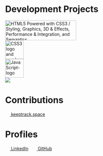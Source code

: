 # Development Projects

<a href="http://www.w3.org/html/logo/">
<img src="https://www.w3.org/html/logo/badge/html5-badge-h-css3-graphics-performance-semantics.png" width="229" height="64" alt="HTML5 Powered with CSS3 / Styling, Graphics, 3D &amp; Effects, Performance &amp; Integration, and Semantics" title="HTML5 Powered with CSS3 / Styling, Graphics, 3D &amp; Effects, Performance &amp; Integration, and Semantics">
</a>
</br>
<a title="Rudloff / CC BY (https://creativecommons.org/licenses/by/3.0)" href="https://commons.wikimedia.org/wiki/File:CSS3_logo_and_wordmark.svg"><img width="60" alt="CSS3 logo and wordmark" src="https://upload.wikimedia.org/wikipedia/commons/thumb/d/d5/CSS3_logo_and_wordmark.svg/256px-CSS3_logo_and_wordmark.svg.png"></a>
</br>
<a title="Ramaksoud2000 via Chris Williams / Public domain" href="https://commons.wikimedia.org/wiki/File:JavaScript-logo.png"><img width="60" alt="JavaScript-logo" src="https://upload.wikimedia.org/wikipedia/commons/thumb/6/6a/JavaScript-logo.png/512px-JavaScript-logo.png"></a>
</br>
<a href="https://www.codewars.com/users/Alucard7%20/completed" target="_blank"><img src="https://www.codewars.com/users/Alucard7%20/badges/micro"></a>

# Contributions
<a href="https://github.com/thkruz/keeptrack.space"><img src="https://github.com/thkruz/keeptrack.space/blob/master/favicon.ico" width="15px">&nbsp;keeptrack.space</a>


# Profiles

<a href="https://www.linkedin.com/in/leroi-claassen-front-end"><img src="https://i.stack.imgur.com/gVE0j.png" width="15px">&nbsp;LinkedIn</a>
&nbsp;
<a href="https://github.com/Le-Roi777"><img src="https://github.githubassets.com/favicons/favicon.png" width="15px">&nbsp;GitHub</a>
